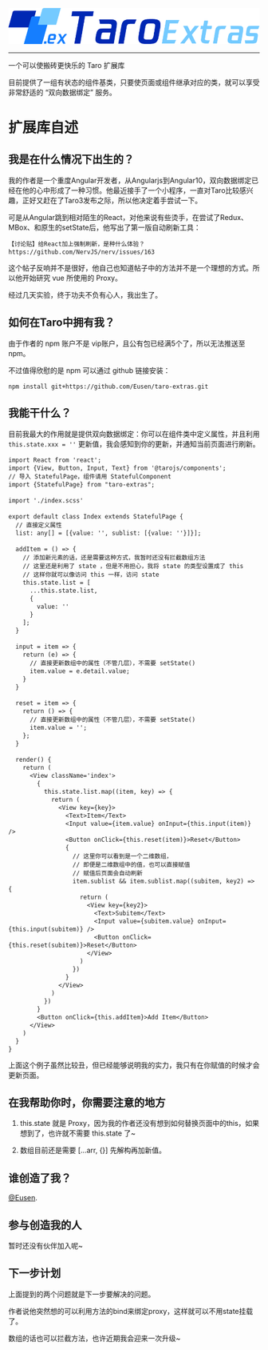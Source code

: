 ![logo](./assets/logo.png)

---

一个可以使搬砖更快乐的 Taro 扩展库

目前提供了一组有状态的组件基类，只要使页面或组件继承对应的类，就可以享受非常舒适的 “双向数据绑定” 服务。


# 扩展库自述

## 我是在什么情况下出生的？
我的作者是一个重度Angular开发者，从Angularjs到Angular10，双向数据绑定已经在他的心中形成了一种习惯。他最近接手了一个小程序，一直对Taro比较感兴趣，正好又赶在了Taro3发布之际，所以他决定着手尝试一下。

可是从Angular跳到相对陌生的React，对他来说有些烫手，在尝试了Redux、MBox、和原生的setState后，他写出了第一版自动刷新工具：

```
【讨论贴】给React加上强制刷新，是种什么体验？
https://github.com/NervJS/nerv/issues/163
```

这个帖子反响并不是很好，他自己也知道帖子中的方法并不是一个理想的方式。所以他开始研究 vue 所使用的 Proxy。

经过几天实验，终于功夫不负有心人，我出生了。


## 如何在Taro中拥有我？
由于作者的 npm 账户不是 vip账户，且公有包已经满5个了，所以无法推送至npm。

不过值得欣慰的是 npm 可以通过 github 链接安装：

```
npm install git+https://github.com/Eusen/taro-extras.git
```


## 我能干什么？

目前我最大的作用就是提供双向数据绑定：你可以在组件类中定义属性，并且利用 `this.state.xxx = ''` 更新值，我会感知到你的更新，并通知当前页面进行刷新。

``` tsx
import React from 'react';
import {View, Button, Input, Text} from '@tarojs/components';
// 导入 StatefulPage，组件请用 StatefulComponent
import {StatefulPage} from "taro-extras";

import './index.scss'

export default class Index extends StatefulPage {
  // 直接定义属性
  list: any[] = [{value: '', sublist: [{value: ''}]}];

  addItem = () => {
    // 添加新元素的话，还是需要这种方式，我暂时还没有拦截数组方法
    // 这里还是利用了 state ，但是不用担心，我将 state 的类型设置成了 this
    // 这样你就可以像访问 this 一样，访问 state
    this.state.list = [
      ...this.state.list,
      {
        value: ''
      }
    ];
  }

  input = item => {
    return (e) => {
      // 直接更新数组中的属性（不管几层），不需要 setState() 
      item.value = e.detail.value;
    }
  }

  reset = item => {
    return () => {
      // 直接更新数组中的属性（不管几层），不需要 setState()
      item.value = '';
    };
  }

  render() {
    return (
      <View className='index'>
        {
          this.state.list.map((item, key) => {
            return (
              <View key={key}>
                <Text>Item</Text>
                <Input value={item.value} onInput={this.input(item)} />
                <Button onClick={this.reset(item)}>Reset</Button>
                {
                  // 这里你可以看到是一个二维数组，
                  // 即便是二维数组中的值，也可以直接赋值
                  // 赋值后页面会自动刷新
                  item.sublist && item.sublist.map((subitem, key2) => {
                    return (
                      <View key={key2}>
                        <Text>Subitem</Text>
                        <Input value={subitem.value} onInput={this.input(subitem)} />
                        <Button onClick={this.reset(subitem)}>Reset</Button>
                      </View>
                    )
                  })
                }
              </View>
            )
          })
        }
        <Button onClick={this.addItem}>Add Item</Button>
      </View>
    )
  }
}

```
上面这个例子虽然比较丑，但已经能够说明我的实力，我只有在你赋值的时候才会更新页面。


## 在我帮助你时，你需要注意的地方

1. this.state 就是 Proxy，因为我的作者还没有想到如何替换页面中的this，如果想到了，也许就不需要 this.state 了~

2. 数组目前还是需要 [...arr, {}] 先解构再加新值。


## 谁创造了我？

[@Eusen](https://github.com/Eusen).


## 参与创造我的人

暂时还没有伙伴加入呢~


## 下一步计划

上面提到的两个问题就是下一步要解决的问题。

作者说他突然想的可以利用方法的bind来绑定proxy，这样就可以不用state挂载了。

数组的话也可以拦截方法，也许近期我会迎来一次升级~
